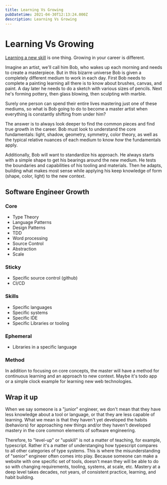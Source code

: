 ```yaml
---
title: Learning Vs Growing
pubDatetime: 2021-04-30T12:13:24.000Z
description: Learning Vs Growing
---
```


# Learning Vs Growing

[Learning a new skill](/posts/2021-04-29-optimal-learning) is one thing. Growing in your career is different.

Imagine an artist, we'll call him Bob, who wakes up each morning and needs to create a masterpiece. But in this bizarre universe Bob is given a completely different medium to work in each day. First Bob needs to complete a painting learning all there is to know about brushes, canvas, and paint. A day later he needs to do a sketch with various sizes of pencils. Next he's forming pottery, then glass blowing, then sculpting with marble.

Surely one person can spend their entire lives mastering just one of these mediums, so what is Bob going to do to become a master artist when everything is constantly shifting from under him?

The answer is to always look deeper to find the common pieces and find true growth in the career. Bob must look to understand the core fundamentals: light, shadow, geometry, symmetry, color theory, as well as the typical relative nuances of each medium to know _how_ the fundamentals apply.

Additionally, Bob will want to standardize his approach. He always starts with a simple shape to get his bearings around the new medium. He tests the boundaries and capabilities of his tooling and materials. Then he adapts, building what makes most sense while applying his keep knowledge of form (shape, color, light) to the new context.

## Software Engineer Growth

### Core

- Type Theory
- Language Patterns
- Design Patterns
- TDD
- Word processing
- Source Control
- Abstraction
- Scale

### Sticky

- Specific source control (github)
- CI/CD

### Skills

- Specific languages
- Specific systems
- Specific IDE
- Specific Libraries or tooling

### Ephemeral

- Libraries in a specific language

### Method

In addition to focusing on core concepts, the master will have a method for continuous learning and an approach to new context. Maybe it's todo app or a simple clock example for learning new web technologies.

## Wrap it up

When we say someone is a "junior" engineer, we don't mean that they have less knowledge about a tool or language, or that they are less capable of learning. What we mean is that they haven't yet developed the habits (behaviors) for approaching new things and/or they haven't developed mastery in the core common elements of software engineering.

Therefore, to "level-up" or "upskill" is not a matter of teaching, for example, typescript. Rather it's a matter of understanging how typescript compares to all other categories of type systems. This is where the misunderstanding of "senior" engineer often comes into play. Because someone can make a website with one specific set of tools, doesn't mean they will be able to do so with changing requirements, tooling, systems, at scale, etc. Mastery at a deep level takes decades, not years, of consistent practice, learning, and habit building.
